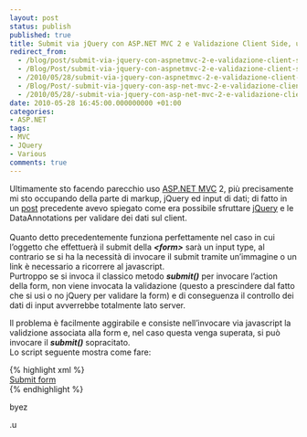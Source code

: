 ```yaml
---
layout: post
status: publish
published: true
title: Submit via jQuery con ASP.NET MVC 2 e Validazione Client Side, un bel cocktail
redirect_from: 
  - /blog/post/submit-via-jquery-con-aspnetmvc-2-e-validazione-client-side-un-bel-cocktail/
  - /Blog/Post/submit-via-jquery-con-aspnetmvc-2-e-validazione-client-side-un-bel-cocktail/
  - /2010/05/28/submit-via-jquery-con-aspnetmvc-2-e-validazione-client-side-un-bel-cocktail/
  - /Blog/Post/-submit-via-jquery-con-asp-net-mvc-2-e-validazione-client-side-un-bel-cocktail
  - /2010/05/28/-submit-via-jquery-con-asp-net-mvc-2-e-validazione-client-side-un-bel-cocktail
date: 2010-05-28 16:45:00.000000000 +01:00
categories:
- ASP.NET
tags:
- MVC
- JQuery
- Various
comments: true
---
```

<p>Ultimamente sto facendo parecchio uso <a title="ASP.NET MVC Search" href="http://www.imperugo.tostring.it/tags/archive/mvc" target="_blank">ASP.NET MVC</a> 2, più precisamente mi sto occupando della parte di markup, jQuery ed input di dati; di fatto in un <a title="Validazione Client-Side su ASP.NET MVC 2 con jQuery" href="http://tostring.it/blog/post/validazione-client-side-su-aspnet-mvc-2-con-jquery" target="_blank">post</a> precedente avevo spiegato come era possibile sfruttare <a title="jQuery" href="http://tostring.it/Tags/Archive/JQuery" target="_blank">jQuery</a> e le DataAnnotations per validare dei dati sul client.    <br />    <br />Quanto detto precedentemente funziona perfettamente nel caso in cui l’oggetto che effettuerà il submit della <strong><em>&lt;form&gt;</em></strong> sarà un input type, al contrario se si ha la necessità di invocare il submit tramite un’immagine o un link è necessario a ricorrere al javascript.    <br />Purtroppo se si invoca il classico metodo <strong><em>submit()</em></strong> per invocare l’action della form, non viene invocata la validazione (questo a prescindere dal fatto che si usi o no jQuery per validare la form) e di conseguenza il controllo dei dati di input avverrebbe totalmente lato server.</p>  <p>Il problema è facilmente aggirabile e consiste nell’invocare via javascript la validzione associata alla form e, nel caso questa venga superata, si può invocare il <strong><em>submit()</em></strong> sopracitato.    <br />Lo script seguente mostra come fare:</p>  {% highlight xml %}
<div id="submitbox" class="left">
    <span class="button submit">
        <a href="javascript:if($('#myForm').validate().form())$('#myForm').submit();" title="Submit form">
            <span>Submit form</span>
        </a>
    </span>
</div>
{% endhighlight %}
<p>byez</p>

<p>.u</p>
